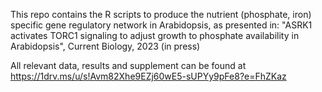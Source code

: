 
This repo contains the R scripts to produce the nutrient (phosphate, iron) specific gene regulatory network in Arabidopsis, as presented in: "ASRK1 activates TORC1 signaling to adjust growth to phosphate availability in Arabidopsis", Current Biology, 2023 (in press)


All relevant data, results and supplement can be found at https://1drv.ms/u/s!Avm82Xhe9EZj60wE5-sUPYy9pFe8?e=FhZKaz

